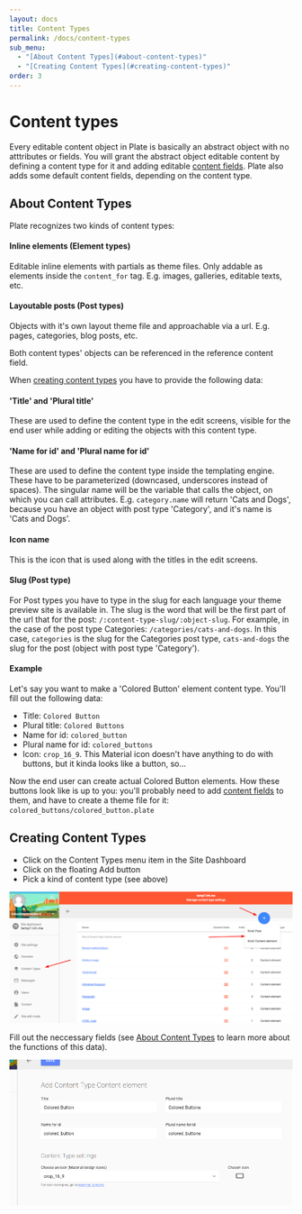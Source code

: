 ```yaml
---
layout: docs
title: Content Types
permalink: /docs/content-types
sub_menu:
  - "[About Content Types](#about-content-types)"
  - "[Creating Content Types](#creating-content-types)"
order: 3
---
```


# Content types

Every editable content object in Plate is basically an abstract object with no atttributes or fields. You will grant the abstract object editable content by defining a content type for it and adding editable [content fields](/docs/content-fields). Plate also adds some default content fields, depending on the content type.

## About Content Types

Plate recognizes two kinds of content types:

#### Inline elements (Element types)
Editable inline elements with partials as theme files. Only addable as elements inside the `content_for` tag. E.g. images, galleries, editable texts, etc.

#### Layoutable posts (Post types)
Objects with it's own layout theme file and approachable via a url. E.g. pages, categories, blog posts, etc.

Both content types' objects can be referenced in the reference content field.

When [creating content types](#creating-content-types) you have to provide the following data:

#### 'Title' and 'Plural title'
These are used to define the content type in the edit screens, visible for the end user while adding or editing the objects with this content type.

#### 'Name for id' and 'Plural name for id'
These are used to define the content type inside the templating engine. These have to be parameterized (downcased, underscores instead of spaces). The singular name will be the variable that calls the object, on which you can call attributes. E.g. `category.name` will return 'Cats and Dogs', because you have an object with post type 'Category', and it's name is 'Cats and Dogs'.

#### Icon name
This is the icon that is used along with the titles in the edit screens.

#### Slug (Post type)
For Post types you have to type in the slug for each language your theme preview site is available in. The slug is the word that will be the first part of the url that for the post: `/:content-type-slug/:object-slug`. For example, in the case of the post type Categories: `/categories/cats-and-dogs`. In this case, `categories` is the slug for the Categories post type, `cats-and-dogs` the slug for the post (object with post type 'Category').

#### Example
Let's say you want to make a 'Colored Button' element content type. You'll fill out the following data:
- Title: `Colored Button`
- Plural title: `Colored Buttons`
- Name for id: `colored_button`
- Plural name for id: `colored_buttons`
- Icon: `crop_16_9`. This Material icon doesn't have anything to do with buttons, but it kinda looks like a button, so...

Now the end user can create actual Colored Button elements. How these buttons look like is up to you: you'll probably need to add [content fields](/docs/content-fields) to them, and have to create a theme file for it: `colored_buttons/colored_button.plate`


## Creating Content Types
- Click on the Content Types menu item in the Site Dashboard
- Click on the floating Add button
- Pick a kind of content type (see above)

<img src="/assets/img/content-types-1.png" width="800">

Fill out the neccessary fields (see [About Content Types](#about-content-types) to learn more about the functions of this data).

<img src="/assets/img/content-types-2.png" width="800">
